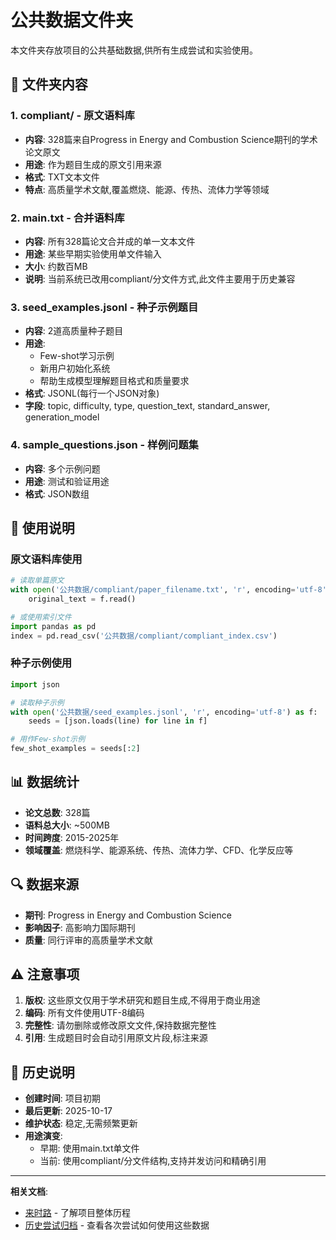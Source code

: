 # 公共数据文件夹

本文件夹存放项目的公共基础数据,供所有生成尝试和实验使用。

## 📁 文件夹内容

### 1. compliant/ - 原文语料库
- **内容**: 328篇来自Progress in Energy and Combustion Science期刊的学术论文原文
- **用途**: 作为题目生成的原文引用来源
- **格式**: TXT文本文件
- **特点**: 高质量学术文献,覆盖燃烧、能源、传热、流体力学等领域

### 2. main.txt - 合并语料库
- **内容**: 所有328篇论文合并成的单一文本文件
- **用途**: 某些早期实验使用单文件输入
- **大小**: 约数百MB
- **说明**: 当前系统已改用compliant/分文件方式,此文件主要用于历史兼容

### 3. seed_examples.jsonl - 种子示例题目
- **内容**: 2道高质量种子题目
- **用途**: 
  - Few-shot学习示例
  - 新用户初始化系统
  - 帮助生成模型理解题目格式和质量要求
- **格式**: JSONL(每行一个JSON对象)
- **字段**: topic, difficulty, type, question_text, standard_answer, generation_model

### 4. sample_questions.json - 样例问题集
- **内容**: 多个示例问题
- **用途**: 测试和验证用途
- **格式**: JSON数组

## 🔗 使用说明

### 原文语料库使用
```python
# 读取单篇原文
with open('公共数据/compliant/paper_filename.txt', 'r', encoding='utf-8') as f:
    original_text = f.read()

# 或使用索引文件
import pandas as pd
index = pd.read_csv('公共数据/compliant/compliant_index.csv')
```

### 种子示例使用
```python
import json

# 读取种子示例
with open('公共数据/seed_examples.jsonl', 'r', encoding='utf-8') as f:
    seeds = [json.loads(line) for line in f]

# 用作Few-shot示例
few_shot_examples = seeds[:2]
```

## 📊 数据统计

- **论文总数**: 328篇
- **语料总大小**: ~500MB
- **时间跨度**: 2015-2025年
- **领域覆盖**: 燃烧科学、能源系统、传热、流体力学、CFD、化学反应等

## 🔍 数据来源

- **期刊**: Progress in Energy and Combustion Science
- **影响因子**: 高影响力国际期刊
- **质量**: 同行评审的高质量学术文献

## ⚠️ 注意事项

1. **版权**: 这些原文仅用于学术研究和题目生成,不得用于商业用途
2. **编码**: 所有文件使用UTF-8编码
3. **完整性**: 请勿删除或修改原文文件,保持数据完整性
4. **引用**: 生成题目时会自动引用原文片段,标注来源

## 📝 历史说明

- **创建时间**: 项目初期
- **最后更新**: 2025-10-17
- **维护状态**: 稳定,无需频繁更新
- **用途演变**: 
  - 早期: 使用main.txt单文件
  - 当前: 使用compliant/分文件结构,支持并发访问和精确引用

---

**相关文档**:
- [来时路](../最终交付/来时路/README.md) - 了解项目整体历程
- [历史尝试归档](../历史尝试归档/README.md) - 查看各次尝试如何使用这些数据
